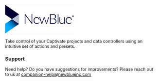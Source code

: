 ![Alt text](./logo.png 'New Blue Logo')

Take control of your Captivate projects and data controllers using an intuitive set of actions and presets.

### Support

Need help? Do you have suggestions for improvements?
Please reach out to us at companion-help@newblueinc.com
